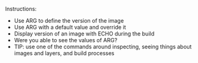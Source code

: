 Instructions:

- Use ARG to define the version of the image
- Use ARG with a default value and override it
- Display version of an image with ECHO during the build
- Were you able to see the values of ARG?
- TIP: use one of the commands around inspecting, seeing things about images and layers, and build processes